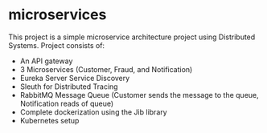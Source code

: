 # microservices

This project is a simple microservice architecture project using Distributed Systems.
Project consists of:

- An API gateway
- 3 Microservices (Customer, Fraud, and Notification)
- Eureka Server Service Discovery
- Sleuth for Distributed Tracing
- RabbitMQ Message Queue (Customer sends the message to the queue, Notification reads of queue)
- Complete dockerization using the Jib library
- Kubernetes setup
